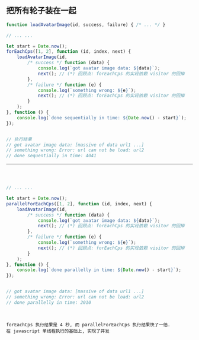 

## 把所有轮子装在一起

<!-- .slide: style="font-size: 60%" -->

```javascript
function loadAvatarImage(id, success, failure) { /* ... */ }

// ... ...

let start = Date.now();
forEachCps([1, 2], function (id, index, next) {
    loadAvatarImage(id,
        /* success */ function (data) {
            console.log(`got avatar image data: ${data}`);
            next(); // (*) 回顾点: forEachCps 的实现依赖 visitor 的回掉
        },
        /* failure */ function (e) {
            console.log(`something wrong: ${e}`);
            next(); // (*) 回顾点: forEachCps 的实现依赖 visitor 的回掉
        }
    );
}, function () {
    console.log(`done sequentially in time: ${Date.now() - start}`);
});

```

```js

// 执行结果
// got avatar image data: [massive of data url1 ...]
// something wrong: Error: url can not be load: url2
// done sequentially in time: 4041
```
<!-- .element: class="fragment" data-fragment-index="2" -->

---

<!-- .slide: style="font-size: 60%" -->

```js



// ... ...

let start = Date.now();
parallelForEachCps([1, 2], function (id, index, next) {
    loadAvatarImage(id,
        /* success */ function (data) {
            console.log(`got avatar image data: ${data}`);
            next(); // (*) 回顾点: forEachCps 的实现依赖 visitor 的回掉
        },
        /* failure */ function (e) {
            console.log(`something wrong: ${e}`);
            next(); // (*) 回顾点: forEachCps 的实现依赖 visitor 的回掉
        }
    );
}, function () {
    console.log(`done parallelly in time: ${Date.now() - start}`);
});

```

```js

// got avatar image data: [massive of data url1 ...]
// something wrong: Error: url can not be load: url2
// done parallelly in time: 2010
```
<!-- .element: class="fragment" data-fragment-index="2" -->

```text


forEachCps 执行结果是 4 秒, 而 parallelForEachCps 执行结果快了一倍.
在 javascript 单线程执行的基础上, 实现了并发
```
<!-- .element: class="fragment" data-fragment-index="3" -->
